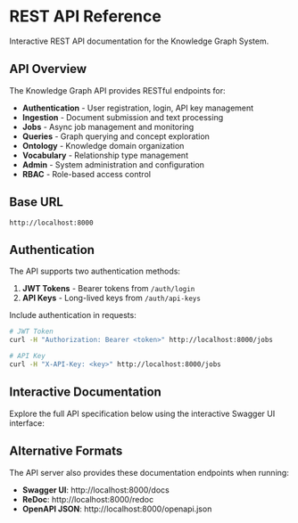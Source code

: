 # REST API Reference

Interactive REST API documentation for the Knowledge Graph System.

## API Overview

The Knowledge Graph API provides RESTful endpoints for:

- **Authentication** - User registration, login, API key management
- **Ingestion** - Document submission and text processing
- **Jobs** - Async job management and monitoring
- **Queries** - Graph querying and concept exploration
- **Ontology** - Knowledge domain organization
- **Vocabulary** - Relationship type management
- **Admin** - System administration and configuration
- **RBAC** - Role-based access control

## Base URL

```
http://localhost:8000
```

## Authentication

The API supports two authentication methods:

1. **JWT Tokens** - Bearer tokens from `/auth/login`
2. **API Keys** - Long-lived keys from `/auth/api-keys`

Include authentication in requests:

```bash
# JWT Token
curl -H "Authorization: Bearer <token>" http://localhost:8000/jobs

# API Key
curl -H "X-API-Key: <key>" http://localhost:8000/jobs
```

## Interactive Documentation

Explore the full API specification below using the interactive Swagger UI interface:

<swagger-ui src="../openapi.json"/>

## Alternative Formats

The API server also provides these documentation endpoints when running:

- **Swagger UI**: http://localhost:8000/docs
- **ReDoc**: http://localhost:8000/redoc
- **OpenAPI JSON**: http://localhost:8000/openapi.json
